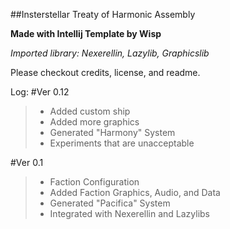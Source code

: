 ##Insterstellar Treaty of Harmonic Assembly

**Made with Intellij Template by Wisp**

*Imported library: Nexerellin, Lazylib, Graphicslib*

Please checkout credits, license, and readme.

Log:
#Ver 0.12
>- Added custom ship <br/> 
>- Added more graphics <br/> 
>- Generated "Harmony" System <br/> 
>- Experiments that are unacceptable <br/>

#Ver 0.1
>- Faction Configuration <br/> 
>- Added Faction Graphics, Audio, and Data <br/> 
>- Generated "Pacifica" System <br/> 
>- Integrated with Nexerellin and Lazylibs
